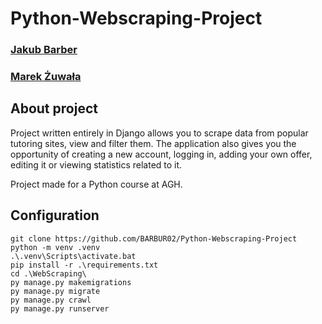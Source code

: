 # Python-Webscraping-Project
### [Jakub Barber](https://github.com/BARBUR02)
### [Marek Żuwała](https://github.com/marek-02)

## About project
Project written entirely in Django allows you to scrape data from popular tutoring sites, view and filter them. The application also gives you the opportunity of creating a new account, logging in, adding your own offer, editing it or viewing statistics related to it.

Project made for a Python course at AGH.

## Configuration
```console
git clone https://github.com/BARBUR02/Python-Webscraping-Project
python -m venv .venv
.\.venv\Scripts\activate.bat
pip install -r .\requirements.txt
cd .\WebScraping\
py manage.py makemigrations
py manage.py migrate
py manage.py crawl
py manage.py runserver
```
